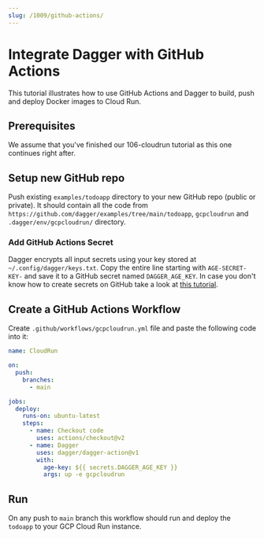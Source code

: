 ```yaml
---
slug: /1009/github-actions/
---
```


# Integrate Dagger with GitHub Actions

This tutorial illustrates how to use GitHub Actions and Dagger to build, push and deploy Docker images to Cloud Run.

## Prerequisites

We assume that you've finished our 106-cloudrun tutorial as this one continues right after.

## Setup new GitHub repo

Push existing `examples/todoapp` directory to your new GitHub repo (public or private). It should contain all the code
from `https://github.com/dagger/examples/tree/main/todoapp`, `gcpcloudrun` and `.dagger/env/gcpcloudrun/` directory.

### Add GitHub Actions Secret

Dagger encrypts all input secrets using your key stored at `~/.config/dagger/keys.txt`. Copy the entire line starting
with `AGE-SECRET-KEY-` and save it to a GitHub secret named `DAGGER_AGE_KEY`. In case you don't know how to create
secrets on GitHub take a look at [this tutorial](https://docs.github.com/en/actions/reference/encrypted-secrets).

## Create a GitHub Actions Workflow

Create `.github/workflows/gcpcloudrun.yml` file and paste the following code into it:

```yaml title=".github/workflows/gcpcloudrun.yml"
name: CloudRun

on:
  push:
    branches:
      - main

jobs:
  deploy:
    runs-on: ubuntu-latest
    steps:
      - name: Checkout code
        uses: actions/checkout@v2
      - name: Dagger
        uses: dagger/dagger-action@v1
        with:
          age-key: ${{ secrets.DAGGER_AGE_KEY }}
          args: up -e gcpcloudrun
```

## Run

On any push to `main` branch this workflow should run and deploy the `todoapp` to your GCP Cloud Run instance.
